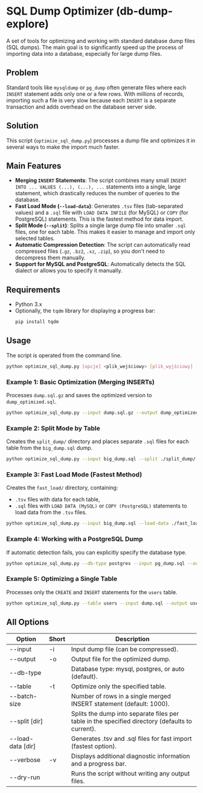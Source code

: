 # SQL Dump Optimizer (db-dump-explore)

A set of tools for optimizing and working with standard database dump files (SQL dumps). The main goal is to significantly speed up the process of importing data into a database, especially for large dump files.

## Problem

Standard tools like `mysqldump` or `pg_dump` often generate files where each `INSERT` statement adds only one or a few rows. With millions of records, importing such a file is very slow because each `INSERT` is a separate transaction and adds overhead on the database server side.

## Solution

This script (`optimize_sql_dump.py`) processes a dump file and optimizes it in several ways to make the import much faster.

## Main Features

*   **Merging `INSERT` Statements**: The script combines many small `INSERT INTO ... VALUES (...), (...), ...` statements into a single, large statement, which drastically reduces the number of queries to the database.
*   **Fast Load Mode (`--load-data`)**: Generates `.tsv` files (tab-separated values) and a `.sql` file with `LOAD DATA INFILE` (for MySQL) or `COPY` (for PostgreSQL) statements. This is the fastest method for data import.
*   **Split Mode (`--split`)**: Splits a single large dump file into smaller `.sql` files, one for each table. This makes it easier to manage and import only selected tables.
*   **Automatic Compression Detection**: The script can automatically read compressed files (`.gz`, `.bz2`, `.xz`, `.zip`), so you don't need to decompress them manually.
*   **Support for MySQL and PostgreSQL**: Automatically detects the SQL dialect or allows you to specify it manually.

## Requirements

*   Python 3.x
*   Optionally, the `tqdm` library for displaying a progress bar:
    ```bash
    pip install tqdm
    ```

## Usage

The script is operated from the command line.

```bash
python optimize_sql_dump.py [opcje] <plik_wejściowy> [plik_wyjściowy]
```

### Example 1: Basic Optimization (Merging INSERTs)

Processes `dump.sql.gz` and saves the optimized version to `dump_optimized.sql`.

```bash
python optimize_sql_dump.py --input dump.sql.gz --output dump_optimized.sql
```

### Example 2: Split Mode by Table

Creates the `split_dump/` directory and places separate `.sql` files for each table from the `big_dump.sql` dump.

```bash
python optimize_sql_dump.py --input big_dump.sql --split ./split_dump/
```

### Example 3: Fast Load Mode (Fastest Method)

Creates the `fast_load/` directory, containing: 
*    `.tsv` files with data for each table, 
*    `.sql` files with `LOAD DATA (MySQL)` or `COPY (PostgreSQL)` statements to load data from the `.tsv` files.

```bash
python optimize_sql_dump.py --input big_dump.sql --load-data ./fast_load/
```

### Example 4: Working with a PostgreSQL Dump

If automatic detection fails, you can explicitly specify the database type.

```bash
python optimize_sql_dump.py --db-type postgres --input pg_dump.sql --output pg_dump_optimized.sql
```

### Example 5: Optimizing a Single Table

Processes only the `CREATE` and `INSERT` statements for the `users` table.

```bash
python optimize_sql_dump.py --table users --input dump.sql --output users_only.sql
```

## All Options

| Option                | Short | Description                                                                                      |
|-----------------------|-------|--------------------------------------------------------------------------------------------------|
| --input <file>        | -i    | Input dump file (can be compressed).                                                             |
| --output <file>       | -o    | Output file for the optimized dump.                                                              |
| --db-type <type>      |       | Database type: mysql, postgres, or auto (default).                                               |
| --table <name>        | -t    | Optimize only the specified table.                                                               |
| --batch-size <num>    |       | Number of rows in a single merged INSERT statement (default: 1000).                              |
| --split [dir]         |       | Splits the dump into separate files per table in the specified directory (defaults to current).  |
| --load-data [dir]     |       | Generates .tsv and .sql files for fast import (fastest option).                                  |
| --verbose             | -v    | Displays additional diagnostic information and a progress bar.                                   |
| --dry-run             |       | Runs the script without writing any output files.                                                |
